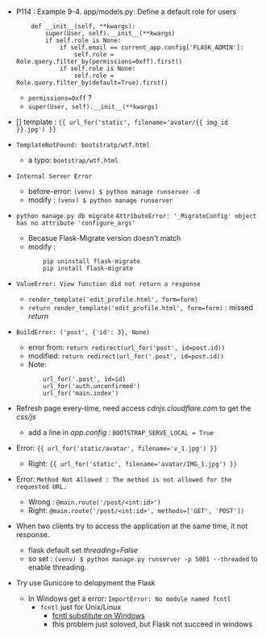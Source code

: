  
*  P114 : Example 9-4. app/models.py: Define a default role for users
    ```
        def __init__(self, **kwargs):
            super(User, self).__init__(**kwargs)
            if self.role is None:
                if self.email == current_app.config['FLASK_ADMIN']:
                    self.role = Role.query.filter_by(permissions=0xff).first()
                if self.role is None:
                    self.role = Role.query.filter_by(default=True).first()
    ```
    
    * `permissions=0xff` ?
    * `super(User, self).__init__(**kwargs)`
    
- [] template : `{{ url_for('static', filename='avatar/{{ img_id }}.jpg') }}`
    
    
* `TemplateNotFound: bootstratp/wtf.html`
    * a typo: `bootstrap/wtf.html`
    
* `Internal Server Error`
    * before-error: `(venv) $ python manage runserver -d`
    * modify : `(venv) $ python manage runserver`

* `python manage.py db migrate`
    `AttributeError: '_MigrateConfig' object has no attribute 'configure_args'`
    * Becasue Flask-Migrate version doesn't match
    * modify : 
        ```
            pip uninstall flask-migrate
            pip install flask-migrate
        ```
        
* `ValueError: View function did not return a response`
    * `render_template('edit_profile.html', form=form)`
    * `return render_template('edit_profile.html', form=form)` : missed *return*
    
* `BuildError: ('post', {'id': 3}, None)`
    * error from: `return redirect(url_for('post', id=post.id))`
    * modified:
        `return redirect(url_for('.post', id=post.id))` 
    * Note:
        ```
            url_for('.post', id=id)
            url_for('auth.unconfirmed')
            url_for('main.index')
        ```
    
* Refresh page every-time, need access *cdnjs.cloudflare.com* to get the *css/js* 
    * add a line in *app.config* :
        `BOOTSTRAP_SERVE_LOCAL = True`
        
* Error: `{{ url_for('static/avatar', filename='v_1.jpg') }}`
    * Right: `{{ url_for('static', filename='avatar/IMG_1.jpg') }}`

* Error: `Method Not Allowed : The method is not allowed for the requested URL.`
    * Wrong : `@main.route('/post/<int:id>')`
    * Right: `@main.route('/post/<int:id>', methods=['GET', 'POST'])`
    
* When two clients try to access the application at the same time, it not response.
    * flask default set *threading=False* 
    * so set : `(venv) $ python manage.py runserver -p 5001 --threaded` to enable threading.
    
* Try use Gunicore to delopyment the Flask
    * In Windows get a error: `ImportError: No module named fcntl`
        * `fcntl` just for Unix/Linux
            * [fcntl substitute on Windows](http://stackoverflow.com/a/25471508)
            * this problem just soloved, but Flask not succeed in windows
    
    
    
    
    
    
    
    
    
    
    
    
    
    
    
    